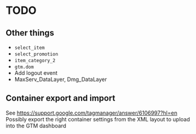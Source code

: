 # TODO

## Other things
- `select_item`
- `select_promotion`
- `item_category_2`
- `gtm.dom`
- Add logout event
- MaxServ_DataLayer, Dmg_DataLayer

## Container export and import
See https://support.google.com/tagmanager/answer/6106997?hl=en
Possibly export the right container settings from the XML layout to upload into the GTM dashboard
